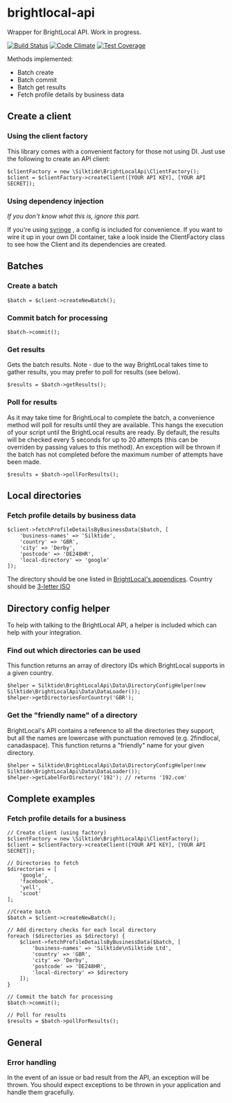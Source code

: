 # brightlocal-api
Wrapper for BrightLocal API.  Work in progress.

[![Build Status](https://travis-ci.org/silktide/brightlocal-api.svg?branch=master)](https://travis-ci.org/silktide/brightlocal-api)
[![Code Climate](https://codeclimate.com/github/silktide/brightlocal-api/badges/gpa.svg)](https://codeclimate.com/github/silktide/brightlocal-api)
[![Test Coverage](https://codeclimate.com/github/silktide/brightlocal-api/badges/coverage.svg)](https://codeclimate.com/github/silktide/brightlocal-api/coverage)

Methods implemented:

* Batch create
* Batch commit
* Batch get results
* Fetch profile details by business data

## Create a client

### Using the client factory

This library comes with a convenient factory for those not using DI.  Just use the following to create an API client:

~~~~
$clientFactory = new \Silktide\BrightLocalApi\ClientFactory();
$client = $clientFactory->createClient([YOUR API KEY], [YOUR API SECRET]);	
~~~~

### Using dependency injection

*If you don't know what this is, ignore this part.*

If you're using [syringe](https://github.com/silktide/syringe) , a config is included for convenience.  If you want to wire it up in your own DI container, take a look inside the ClientFactory class to see how the Client and its dependencies are created.


## Batches

### Create a batch
~~~~
$batch = $client->createNewBatch();
~~~~

### Commit batch for processing
~~~~
$batch->commit();
~~~~

### Get results
Gets the batch results.  Note - due to the way BrightLocal takes time to gather results, you may prefer to poll for results (see below).
~~~~
$results = $batch->getResults();
~~~~

### Poll for results
As it may take time for BrightLocal to complete the batch, a convenience method will poll for results until they are available.  This hangs the execution of your script until the BrightLocal results are ready.  By default, the results will be checked every 5 seconds for up to 20 attempts (this can be overriden by passing values to this method).  An exception will be thrown if the batch has not completed before the maximum number of attempts have been made.
~~~~
$results = $batch->pollForResults();
~~~~

## Local directories

### Fetch profile details by business data
~~~~
$client->fetchProfileDetailsByBusinessData($batch, [
    'business-names' => 'Silktide',
    'country' => 'GBR',
    'city' => 'Derby',
    'postcode' => 'DE248HR',
    'local-directory' => 'google'
]);
~~~~

The directory should be one listed in [BrightLocal's appendices](http://apidocs.brightlocal.com/#appendix).
Country should be [3-letter ISO](https://en.wikipedia.org/wiki/ISO_3166-1_alpha-3)

## Directory config helper
To help with talking to the BrightLocal API, a helper is included which can help with your integration.

### Find out which directories can be used
This function returns an array of directory IDs which BrightLocal supports in a given country.
~~~~
$helper = Silktide\BrightLocalApi\Data\DirectoryConfigHelper(new Silktide\BrightLocalApi\Data\DataLoader());
$helper->getDirectoriesForCountry('GBR');
~~~~

### Get the "friendly name" of a directory
BrightLocal's API contains a reference to all the directories they support, but all the names are lowercase with punctuation removed (e.g. 2findlocal, canadaspace).  This function returns a "friendly" name for your given directory.
~~~~
$helper = Silktide\BrightLocalApi\Data\DirectoryConfigHelper(new Silktide\BrightLocalApi\Data\DataLoader());
$helper->getLabelForDirectory('192'); // returns '192.com'
~~~~

## Complete examples

### Fetch profile details for a business

~~~~
// Create client (using factory)
$clientFactory = new \Silktide\BrightLocalApi\ClientFactory();
$client = $clientFactory->createClient([YOUR API KEY], [YOUR API SECRET]);	

// Directories to fetch
$directories = [
    'google',
    'facebook',
    'yell',
    'scoot'
];

//Create batch
$batch = $client->createNewBatch();

// Add directory checks for each local directory
foreach ($directories as $directory) {
    $client->fetchProfileDetailsByBusinessData($batch, [
        'business-names' => 'Silktide\nSilktide Ltd',
        'country' => 'GBR',
        'city' => 'Derby',
        'postcode' => 'DE248HR',
        'local-directory' => $directory
    ]);
}

// Commit the batch for processing
$batch->commit();

// Poll for results
$results = $batch->pollForResults();
~~~~

## General

### Error handling
In the event of an issue or bad result from the API, an exception will be thrown.  You should expect exceptions to be thrown in your application and handle them gracefully.